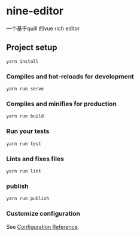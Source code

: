 # nine-editor
一个基于quill 的vue rich editor

## Project setup
```
yarn install
```

### Compiles and hot-reloads for development
```
yarn run serve
```

### Compiles and minifies for production
```
yarn run build
```

### Run your tests
```
yarn run test
```

### Lints and fixes files
```
yarn run lint
```

### publish
```
yarn run publish
```

### Customize configuration
See [Configuration Reference](https://cli.vuejs.org/config/).
